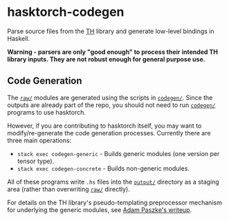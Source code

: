 # hasktorch-codegen

Parse source files from the [TH][th] library and generate low-level bindings in
Haskell.

**Warning - parsers are only "good enough" to process their intended TH library
inputs. They are not robust enough for general purpose use.**

## Code Generation

The [`raw/`][raw] modules are generated using the scripts in
[`codegen/`][codegen]. Since the outputs are already part of the repo, you
should not need to run [`codegen/`][codegen] programs to use hasktorch.

However, if you are contributing to hasktorch itself, you may want to
modify/re-generate the code generation processes. Currently there are three main
operations:

- `stack exec codegen-generic` - Builds generic modules (one version per tensor type).
- `stack exec codegen-concrete` - Builds non-generic modules.

All of these programs write `.hs` files into the [`output/`][output] directory
as a staging area (rather than overwriting [`raw/`][raw] directly).

For details on the TH library's pseudo-templating preprocessor mechanism for
underlying the generic modules, see [Adam Paszke's
writeup](https://apaszke.github.io/torch-internals.html).

[th]: https://github.com/pytorch/pytorch/tree/master/torch/lib/TH

<!-- project directory links -->

[codegen]: ./codegen/
[core]: ./core/
[examples]: ./examples/
[output]: ./output/
[raw]: ./raw/
[vendor]: ./vendor/

